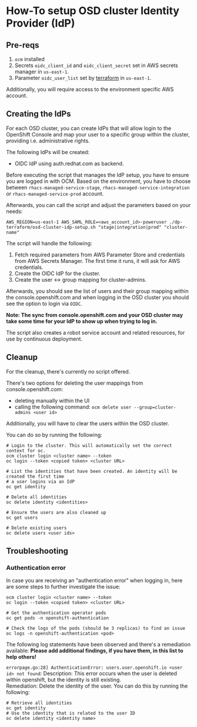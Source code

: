 # How-To setup OSD cluster Identity Provider (IdP)

## Pre-reqs

1. `ocm` installed
2. Secrets `oidc_client_id` and `oidc_client_secret` set in AWS secrets manager in `us-east-1`.
3. Parameter `oidc_user_list` set by [terraform](https://github.com/stackrox/acs-fleet-manager-aws-config) in `us-east-1`.

Additionally, you will require access to the environment specific AWS account.

## Creating the IdPs

For each OSD cluster, you can create IdPs that will allow login to the OpenShift Console and map your user to a specific group within the cluster, providing i.e. administrative rights.

The following IdPs will be created:
- OIDC IdP using auth.redhat.com as backend.

Before executing the script that manages the IdP setup, you have to ensure you are logged in with OCM.
Based on the environment, you have to choose between `rhacs-managed-service-stage`, `rhacs-managed-service-integration` or `rhacs-managed-service-prod` account.

Afterwards, you can call the script and adjust the parameters based on your needs:
```shell
AWS_REGION=us-east-1 AWS_SAML_ROLE=<aws_account_id>-poweruser ./dp-terraform/osd-cluster-idp-setup.sh "stage|integration|prod" "cluster-name"
```

The script will handle the following:
1. Fetch required parameters from AWS Parameter Store and credentials from AWS Secrets Manager. The first time it runs, it will ask for AWS credentials.
2. Create the OIDC IdP for the cluster.
3. Create the user <-> group mapping for cluster-admins.

Afterwards, you should see the list of users and their group mapping within the console.openshift.com and when
logging in the OSD cluster you should see the option to login via `OIDC`.

**Note: The sync from console.openshift.com and your OSD cluster may take some time for your IdP to show up when trying to log in.**

The script also creates a robot service account and related resources, for use by continuous deployment.

## Cleanup

For the cleanup, there's currently no script offered.

There's two options for deleting the user mappings from console.openshift.com:
- deleting manually within the UI
- calling the following command: `ocm delete user --group=cluster-admins <user id>`

Additionally, you will have to clear the users within the OSD cluster.

You can do so by running the following:
```shell
# Login to the cluster. This will automatically set the correct context for oc.
ocm cluster login <cluster name> --token
oc login --token <copied token> <cluster URL>

# List the identities that have been created. An identity will be created the first time
# a user logins via an IdP
oc get identity

# Delete all identities
oc delete identity <identities>

# Ensure the users are also cleaned up
oc get users

# Delete existing users
oc delete users <user ids>
```

## Troubleshooting

### Authentication error

In case you are receiving an "authentication error" when logging in, here are some steps to further investigate the issue:
```shell
ocm cluster login <cluster name> --token
oc login --token <copied token> <cluster URL>

# Get the authentication operator pods
oc get pods -n openshift-authentication

# Check the logs of the pods (should be 3 replicas) to find an issue
oc logs -n openshift-authentication <pod>
```

The following log statements have been observed and there's a remediation available:
**Please add additional findings, if you have them, in this list to help others!**

`errorpage.go:28] AuthenticationError: users.user.openshift.io <user id> not found`:
Description: This error occurs when the user is deleted within openshift, but the identity is still existing.  
Remediation: Delete the identity of the user. You can do this by running the following:
```shell
# Retrieve all identities
oc get identity
# Use the identity that is related to the user ID
oc delete identity <identity name>
```
